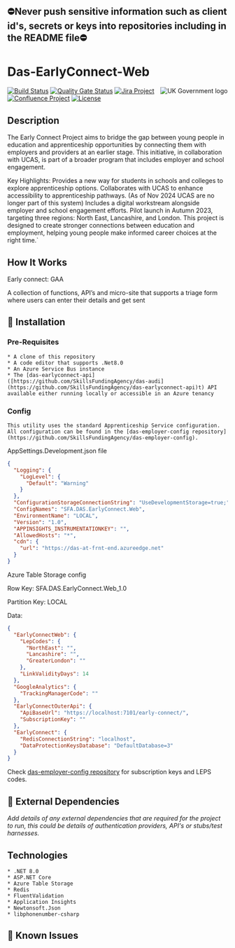## ⛔Never push sensitive information such as client id's, secrets or keys into repositories including in the README file⛔

# Das-EarlyConnect-Web

<img src="https://avatars.githubusercontent.com/u/9841374?s=200&v=4" align="right" alt="UK Government logo">

[![Build Status](https://dev.azure.com/sfa-gov-uk/Digital%20Apprenticeship%20Service/_apis/build/status/_projectname_?branchName=master)](https://dev.azure.com/sfa-gov-uk/Digital%20Apprenticeship%20Service/_build/latest?definitionId=_projectid_&branchName=master)
[![Quality Gate Status](https://sonarcloud.io/api/project_badges/measure?project=_projectId_&metric=alert_status)](https://sonarcloud.io/dashboard?id=_projectId_)
[![Jira Project](https://img.shields.io/badge/Jira-Project-blue)](https://skillsfundingagency.atlassian.net/secure/RapidBoard.jspa?rapidView=564&projectKey=_projectKey_)
[![Confluence Project](https://img.shields.io/badge/Confluence-Project-blue)](https://skillsfundingagency.atlassian.net/wiki/spaces/_pageurl_)
[![License](https://img.shields.io/badge/license-MIT-lightgrey.svg?longCache=true&style=flat-square)](https://en.wikipedia.org/wiki/MIT_License)

## Description

The Early Connect Project aims to bridge the gap between young people in education and apprenticeship opportunities by connecting them with employers and providers at an earlier stage. This initiative, in collaboration with UCAS, is part of a broader program that includes employer and school engagement.

Key Highlights:
Provides a new way for students in schools and colleges to explore apprenticeship options.
Collaborates with UCAS to enhance accessibility to apprenticeship pathways. (As of Nov 2024 UCAS are no longer part of this system)
Includes a digital workstream alongside employer and school engagement efforts.
Pilot launch in Autumn 2023, targeting three regions: North East, Lancashire, and London.
This project is designed to create stronger connections between education and employment, helping young people make informed career choices at the right time.`

## How It Works

Early connect: GAA

A collection of functions, API’s and micro-site that supports a triage form where users can enter their details and get sent 

## 🚀 Installation

### Pre-Requisites
```
* A clone of this repository
* A code editor that supports .Net8.0
* An Azure Service Bus instance
* The [das-earlyconnect-api]([https://github.com/SkillsFundingAgency/das-audi](https://github.com/SkillsFundingAgency/das-earlyconnect-api)t) API available either running locally or accessible in an Azure tenancy    
```
### Config

```
This utility uses the standard Apprenticeship Service configuration. All configuration can be found in the [das-employer-config repository](https://github.com/SkillsFundingAgency/das-employer-config).

```
AppSettings.Development.json file
```json
{
  "Logging": {
    "LogLevel": {
      "Default": "Warning"
    }
  },
  "ConfigurationStorageConnectionString": "UseDevelopmentStorage=true;",
  "ConfigNames": "SFA.DAS.EarlyConnect.Web",
  "EnvironmentName": "LOCAL",
  "Version": "1.0",
  "APPINSIGHTS_INSTRUMENTATIONKEY": "",
  "AllowedHosts": "*",
  "cdn": {
    "url": "https://das-at-frnt-end.azureedge.net"
  }
} 
```

Azure Table Storage config

Row Key: SFA.DAS.EarlyConnect.Web_1.0

Partition Key: LOCAL

Data:

```json
{
  "EarlyConnectWeb": {
    "LepCodes": {
      "NorthEast": "",
      "Lancashire": "",
      "GreaterLondon": ""
    },
    "LinkValidityDays": 14
  },
  "GoogleAnalytics": {
    "TrackingManagerCode": ""
  },
  "EarlyConnectOuterApi": {
    "ApiBaseUrl": "https://localhost:7101/early-connect/",
    "SubscriptionKey": ""
  },
  "EarlyConnect": {
    "RedisConnectionString": "localhost",
    "DataProtectionKeysDatabase": "DefaultDatabase=3"
  }
}
```
Check [das-employer-config repository](https://github.com/SkillsFundingAgency/das-employer-config) for subscription keys and LEPS codes.
## 🔗 External Dependencies

_Add details of any external dependencies that are required for the project to run, this could be details of authentication providers, API's or stubs/test harnesses._


## Technologies

```
* .NET 8.0  
* ASP.NET Core  
* Azure Table Storage  
* Redis
* FluentValidation  
* Application Insights  
* Newtonsoft.Json  
* libphonenumber-csharp  
```

## 🐛 Known Issues


```

```
